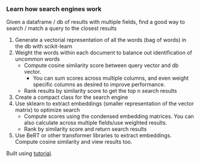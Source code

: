 ### Learn how search engines work
Given a dataframe / db of results with multiple fields, find a good way to search / match a query to the closest results
1. Generate a vectorial representation of all the words (bag of words) in the db with scikit-learn
2. Weight the words within each document to balance out identification of uncommon words
    - Compute cosine similarity score between query vector and db vector. 
        - You can sum scores across multiple columns, and even weight specific columns as desired to improve performance.
    - Rank results by similarity score to get the top n search results
3. Create a compact class for the search engine
4. Use sklearn to extract embeddings (smaller representation of the vector matrix) to optimize search
    - Compute scores using the condensed embedding matrices. You can also calculate across multiple fields/use weighted results.
    - Rank by similarity score and return search results
5. Use BeRT or other transformer libraries to extract embeddings. Compute cosine similarity and view results too.

Built using [tutorial](https://github.com/alexeygrigorev/build-your-own-search-engine).